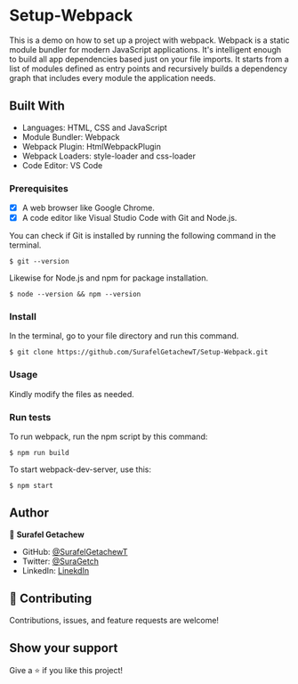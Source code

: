 # Setup-Webpack

This is a demo on how to set up a project with webpack. Webpack is a static module bundler for modern JavaScript applications. It's intelligent enough to build all app dependencies based just on your file imports. It starts from a list of modules defined as entry points and recursively builds a dependency graph that includes every module the application needs.

## Built With

- Languages: HTML, CSS and JavaScript
- Module Bundler: Webpack
- Webpack Plugin: HtmlWebpackPlugin
- Webpack Loaders: style-loader and css-loader 
- Code Editor: VS Code

### Prerequisites

- [x] A web browser like Google Chrome.
- [x] A code editor like Visual Studio Code with Git and Node.js.

You can check if Git is installed by running the following command in the terminal.
```
$ git --version
```

Likewise for Node.js and npm for package installation.
```
$ node --version && npm --version
```

### Install

In the terminal, go to your file directory and run this command.

```
$ git clone https://github.com/SurafelGetachewT/Setup-Webpack.git
```

### Usage

Kindly modify the files as needed.

### Run tests

To run webpack, run the npm script by this command:

```
$ npm run build
```

To start webpack-dev-server, use this:

```
$ npm start
```

## Author

👤 **Surafel Getachew**

- GitHub: [@SurafelGetachewT](https://github.com/SurafelGetachewT)
- Twitter: [@SuraGetch](https://twitter.com/SuraGetch)
- LinkedIn: [LinekdIn](https://www.linkedin.com/in/surafel-getachew-80155b187/)

## 🤝 Contributing

Contributions, issues, and feature requests are welcome!

## Show your support

Give a ⭐️ if you like this project!
